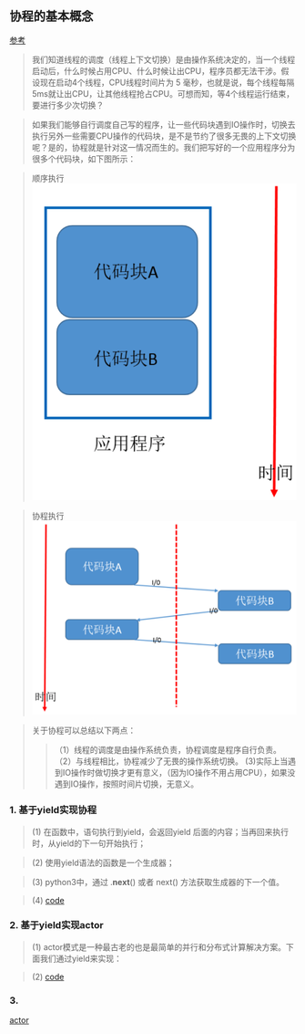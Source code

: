 ## 协程的基本概念
[参考](https://www.cnblogs.com/zingp/p/8678109.html) 

> 我们知道线程的调度（线程上下文切换）是由操作系统决定的，当一个线程启动后，什么时候占用CPU、什么时候让出CPU，程序员都无法干涉。假设现在启动4个线程，CPU线程时间片为 5 毫秒，也就是说，每个线程每隔5ms就让出CPU，让其他线程抢占CPU。可想而知，等4个线程运行结束，要进行多少次切换？

> 如果我们能够自行调度自己写的程序，让一些代码块遇到IO操作时，切换去执行另外一些需要CPU操作的代码块，是不是节约了很多无畏的上下文切换呢？是的，协程就是针对这一情况而生的。我们把写好的一个应用程序分为很多个代码块，如下图所示：

> 顺序执行
![顺序执行](md_pic/顺序执行.png)

> 协程执行
![协程执行](md_pic/协程执行.png)

> 关于协程可以总结以下两点：
>>（1）线程的调度是由操作系统负责，协程调度是程序自行负责。
>>（2）与线程相比，协程减少了无畏的操作系统切换。
>> (3)实际上当遇到IO操作时做切换才更有意义，（因为IO操作不用占用CPU），如果没遇到IO操作，按照时间片切换，无意义。


### 1. 基于yield实现协程
> (1) 在函数中，语句执行到yield，会返回yield 后面的内容；当再回来执行时，从yield的下一句开始执行；

> (2) 使用yield语法的函数是一个生成器；

> (3) python3中，通过 .__next__() 或者 next() 方法获取生成器的下一个值。

> (4) [code](1_基于yield实现协程.py)


### 2. 基于yield实现actor 
> (1) actor模式是一种最古老的也是最简单的并行和分布式计算解决方案。下面我们通过yield来实现：

> (2) [code](2_基于yield实现actor模型.py)


### 3. 
[actor](https://cloud.tencent.com/developer/news/698662)
